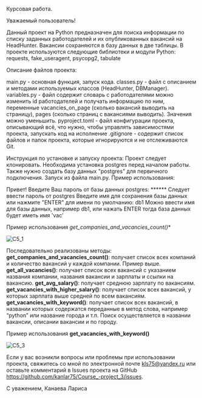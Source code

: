 ﻿Курсовая работа.

Уважаемый пользователь!

Данный проект на Python предназначен для поиска информации по списку заданных 
работодателей и их опубликованных вакансий на HeadHunter. Вакансии сохраняются 
в базу данных в две таблицы. В проекте используются следующие библиотеки и 
модули Python: requests, fake_useragent, psycopg2, tabulate

Описание файлов проекта:

main.py - основная функция, запуск кода.
classes.py - файл с описанием и методами используемых классов (HeadHunter, 
DBManager).
variables.py - файл содержит словарь с работодателями можно изменить id 
работодателей и получать информацию по ним, переменные vacancies_on_page 
(сколько вакансий выводить на страницу), pages (сколько страниц с вакансиями 
выводить). Значения можно уменьшить.
pyproject.toml - файл конфигурации проекта, описывающий всё, что нужно, 
чтобы управлять зависимостями проекта, запускать код на исполнение
.gitignore - содержит список файлов и папок проекта, которые игнорируются и не 
отслеживаются Git.

Инструкция по установке и запуску проекта: Проект следует клонировать. 
Необходима установка postgres перед началом работы. Также нужно создать 
базу данных "postgres" для первичного подключения.
Запуск из файла main.py.
Пример использования:

Привет! Введите Ваш пароль от базы данных postgres: ******
Следует ввести пароль от postgres
Введите имя для сохранения базы данных или нажмите "ENTER" для имени по 
умолчанию: db1 
Можно ввести имя для базы данных, например db1, или нажать ENTER тогда база 
данных будет иметь имя 'vac'

Пример использования *get_companies_and_vacancies_count()**

![С5_1](https://github.com/kanlar75/course-work_5/assets/129141275/5027ebc0-fb93-4293-8e75-374fe8a7ff8a)

Последовательно реализованы методы:
**get_companies_and_vacancies_count()**: получает список всех компаний и количество
вакансий у каждой компании. Пример выше.
**get_all_vacancies()**: получает список всех вакансий с указанием названия 
компании, названия вакансии и зарплаты и ссылки на вакансию.
**get_avg_salary()**: получает среднюю зарплату по вакансиям.
**get_vacancies_with_higher_salary()**: получает список всех вакансий, у которых 
зарплата выше средней по всем вакансиям.
**get_vacancies_with_keyword()**: получает список всех вакансий, в названии которых
содержатся переданные в метод слова, например “python” или название города и т.п.
Поиск осуществляется в названии вакансии, описании вакансии и по городу.

Пример использования **get_vacancies_with_keyword()**

![С5_3](https://github.com/kanlar75/course-work_5/assets/129141275/7144cc3e-c969-41a5-ab86-69cbe1882e51)

Если у вас возникли вопросы или проблемы при использовании проекта, свяжитесь со мной по электронной почте kls75@yandex.ru или оставьте комментарий в Issues проекта на GitHub https://github.com/kanlar75/Course_-project_3/issues.

С уважением, Канаева Лариса
